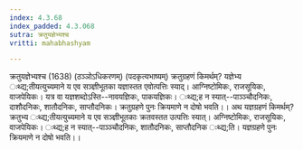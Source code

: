 ```yaml
---
index: 4.3.68
index_padded: 4.3.068
sutra: क्रतुयज्ञेभ्यश्च
vritti: mahabhashyam

---
```

 क्रतुयज्ञेभ्यश्च (1638) (ठञ्ञोऽधिकरणम्) (पदकृत्यभाष्यम्) क्रतुग्रहणं किमर्थम्? यज्ञेभ्य ःथ्द्य;तीयत्युच्यमाने य एव सञ्ज्ञीभूतका यज्ञास्तत एवोत्पत्तिः स्याद्। आग्निष्टोमिकः, राजसूयिकः, वाजपेयिकः। यत्र वा यज्ञशब्दोऽस्ति--नावयज्ञिकः, पाकयज्ञिकः। ःथ्द्य;ह न स्यात्--पाञ्ञ्चौदनिकः, दाशौदनिकः, शातौदनिकः, साप्तौदनिकः। क्रतुग्रहणे पुनः क्रियमाणे न दोषो भवति।। अथ यज्ञग्रहणं किमर्थम्? क्रतुभ्य ःथ्द्य;तीयत्युच्यमाने य एव सञ्ज्ञीभूतकाः क्रतवस्तत उत्पत्तिः स्यात्। अग्निष्टोमिकः, राजसूयिकः, वाजपेयिकः। ःथ्द्य;ह न स्यात्--पाञ्ञ्चौदनिकः, शातौदनिकः, साप्तौदनिक ःथ्द्य;ति। यज्ञग्रहणे पुनः क्रियमाणे न दोषो भवति।। 